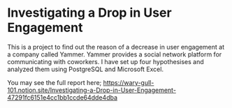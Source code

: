 # Investigating a Drop in User Engagement

This is a project to find out the reason of a decrease in user engagement at a company called Yammer.
Yammer provides a social network platform for communicating with coworkers. I have set up four hypothesises and analyzed them using PostgreSQL and Microsoft Excel.

You may see the full report here; https://wary-gull-101.notion.site/Investigating-a-Drop-in-User-Engagement-47291fc6151e4cc1bb1ccde64dde4dba

